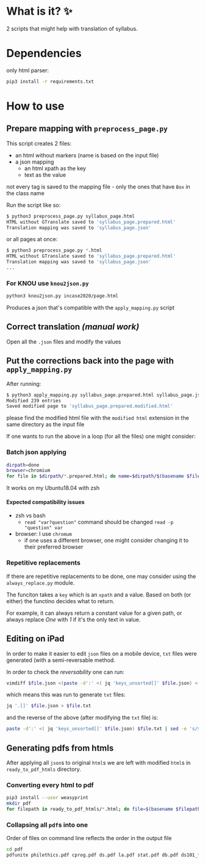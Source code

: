 # What is it? :sparkles:

2 scripts that might help with translation of syllabus.

# Dependencies

only html parser:

```bash
pip3 install -r requirements.txt
```

# How to use

## Prepare mapping with `preprocess_page.py`
This script creates 2 files:
- an html without markers (name is based on the input file)
- a json mapping
  - an html xpath as the key
  - text as the value

not every tag is saved to the mapping file - only the ones that have `Box` in the class name

Run the script like so:

```bash
$ python3 preprocess_page.py syllabus_page.html
HTML without GTranslate saved to 'syllabus_page.prepared.html'
Translation mapping was saved to 'syllabus_page.json'
```

or all pages at once:

```bash
$ python3 preprocess_page.py *.html
HTML without GTranslate saved to 'syllabus_page.prepared.html'
Translation mapping was saved to 'syllabus_page.json'
...
```

### For KNOU use `knou2json.py`

```bash
python3 knou2json.py incase2020/page.html
```

Produces a json that's compatible with the `apply_mapping.py` script


## Correct translation _(manual work)_

Open all the `.json` files and modify the values

## Put the corrections back into the page with `apply_mapping.py`

After running:

```bash
$ python3 apply_mapping.py syllabus_page.prepared.html syllabus_page.json
Modified 239 entries
Saved modified page to 'syllabus_page.prepared.modified.html'
```

please find the modified html file with the `modified html` extension in the same directory as the input file

If one wants to run the above in a loop (for all the files) one might consider:


### Batch json applying

```bash
dirpath=done
browser=chromium
for file in $dirpath/*.prepared.html; do name=$dirpath/$(basename $file | cut -d'.' -f1); echo "[$name]"; yesno="y"; while [[ $yesno =~ "^y" ]] ; do python3 apply_mapping.py $name.prepared.html $name.json || break && $browser $name.prepared.modified.html; python3 apply_mapping.py $name.prepared.html $name.json; read "yesno?regenerate '$name' again(y to regenerate) "; done; echo ;done
```

It works on my Ubuntu18.04 with zsh

#### Expected compatibility issues
- zsh vs bash
  - `read "var?question"` command should be changed `read -p "question" var`
- browser: I use `chromum`
  - if one uses a different browser, one might consider changing it to their preferred browser

### Repetitive replacements

If there are repetitive replacements to be done, one may consider using the `always_replace.py` module.

The funciton takes a `key` which is an `xpath` and a value. Based on both (or either) the functino decides what to return.

For example, it can always return a constant value for a given path, or always replace _One_ with _1_ if it's the only text in value.


## Editing on iPad

In order to make it easier to edit `json` files on a mobile device, `txt` files were generated (with a semi-reversable method.

In order to check the _reversability_ one can run:

```bash
vimdiff $file.json <(paste -d':' <( jq 'keys_unsorted[]' $file.json) <(jq '.[]' $file.json) | sed -e 's/$/,/' -e '$s/,//' | sed -e '1 i\{' -e '$a\}' | jq '.')
```

which means this was run to generate `txt` files:

```bash
jq '.[]' $file.json > $file.txt
```

and the reverse of the above (after modifying the `txt` file) is:

```bash
paste -d':' <( jq 'keys_unsorted[]' $file.json) $file.txt | sed -e 's/$/,/' -e '$s/,//' | sed -e '1 i\{' -e '$a\}' | jq '.'
```

## Generating pdfs from htmls

After applying all `json`s to original `html`s we are left with modified `html`s in `ready_to_pdf_htmls` directory.

### Converting every html to pdf

```bash
pip3 install --user weasyprint
mkdir pdf
for filepath in ready_to_pdf_htmls/*.html; do file=$(basename $filepath | cut -f1 -d'.'); 2>&1 weasyprint $filepath pdf/$file.pdf; done
```

### Collapsing all `pdf`s into one

Order of files on command line reflects the order in the output file

```bash
cd pdf
pdfunite philethics.pdf cprog.pdf ds.pdf la.pdf stat.pdf db.pdf ds101_fine.pdf mediapsy.pdf modernthought.pdf bible.pdf chinese.pdf CommFren.pdf compconst.pdf EuroSocCul.pdf French1.pdf french2.pdf frenchart.pdf FutureEurope.pdf German1.pdf GlobaInterRel.pdf IntroEco.pdf IntroWestHistory.pdf ItalianHistory.pdf lifesci.pdf micro.pdf ModernEuroArt.pdf movies.pdf music.pdf NewEur.pdf Pol101.pdf RussianClub.pdf SocSoc.pdf swim.pdf uni.pdf WesternCulture.pdf writing.pdf syllabus.all.pdf
```
